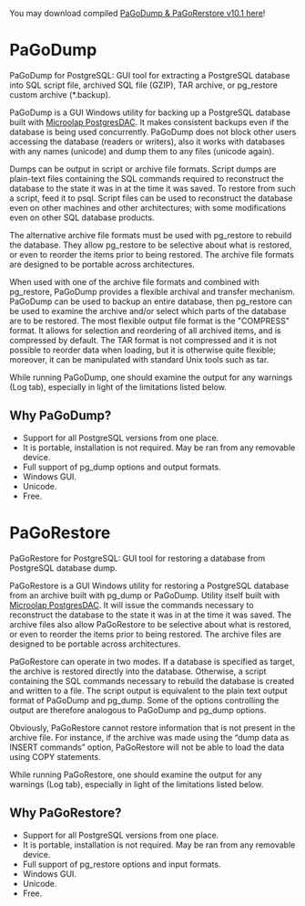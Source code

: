 You may download compiled  [PaGoDump & PaGoRerstore v10.1 here](Output/PaGoDumpRestore.zip)!

# PaGoDump

PaGoDump for PostgreSQL: GUI tool for extracting a PostgreSQL database into SQL script file, archived SQL file (GZIP), TAR archive, or pg_restore custom archive (*.backup).

PaGoDump is a GUI Windows utility for backing up a PostgreSQL database built with [Microolap PostgresDAC](http://microolap.com/products/connectivity/postgresdac/). It makes consistent backups even if the database is being used concurrently. PaGoDump does not block other users accessing the database (readers or writers), also it works with databases with any names (unicode) and dump them to any files (unicode again).

Dumps can be output in script or archive file formats. Script dumps are plain-text files containing the SQL commands required to reconstruct the database to the state it was in at the time it was saved. To restore from such a script, feed it to psql. Script files can be used to reconstruct the database even on other machines and other architectures; with some modifications even on other SQL database products.

The alternative archive file formats must be used with pg_restore to rebuild the database. They allow pg_restore to be selective about what is restored, or even to reorder the items prior to being restored. The archive file formats are designed to be portable across architectures.

When used with one of the archive file formats and combined with pg_restore, PaGoDump provides a flexible archival and transfer mechanism. PaGoDump can be used to backup an entire database, then pg_restore can be used to examine the archive and/or select which parts of the database are to be restored. The most flexible output file format is the "COMPRESS" format. It allows for selection and reordering of all archived items, and is compressed by default. The TAR format is not compressed and it is not possible to reorder data when loading, but it is otherwise quite flexible; moreover, it can be manipulated with standard Unix tools such as tar.

While running PaGoDump, one should examine the output for any warnings (Log tab), especially in light of the limitations listed below.

## Why PaGoDump?

* Support for all PostgreSQL versions from one place.
* It is portable, installation is not required. May be ran from any removable device.
* Full support of pg_dump options and output formats.
* Windows GUI.
* Unicode.
* Free. 

# PaGoRestore

PaGoRestore for PostgreSQL: GUI tool for restoring a database from PostgreSQL database dump.

PaGoRestore is a GUI Windows utility for restoring a PostgreSQL database from an archive built with pg_dump or PaGoDump. Utility itself built with [Microolap PostgresDAC](http://microolap.com/products/connectivity/postgresdac/). It will issue the commands necessary to reconstruct the database to the state it was in at the time it was saved. The archive files also allow PaGoRestore to be selective about what is restored, or even to reorder the items prior to being restored. The archive files are designed to be portable across architectures.

PaGoRestore can operate in two modes. If a database is specified as target, the archive is restored directly into the database. Otherwise, a script containing the SQL commands necessary to rebuild the database is created and written to a file. The script output is equivalent to the plain text output format of PaGoDump and pg_dump. Some of the options controlling the output are therefore analogous to PaGoDump and pg_dump options.

Obviously, PaGoRestore cannot restore information that is not present in the archive file. For instance, if the archive was made using the “dump data as INSERT commands” option, PaGoRestore will not be able to load the data using COPY statements.

While running PaGoRestore, one should examine the output for any warnings (Log tab), especially in light of the limitations listed below.

## Why PaGoRestore?

* Support for all PostgreSQL versions from one place.
* It is portable, installation is not required. May be ran from any removable device.
* Full support of pg_restore options and input formats.
* Windows GUI.
* Unicode.
* Free. 

